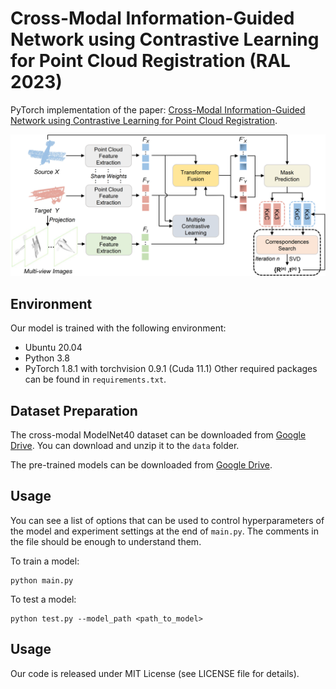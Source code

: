 # Cross-Modal Information-Guided Network using Contrastive Learning for Point Cloud Registration (RAL 2023)
PyTorch implementation of the paper:
[Cross-Modal Information-Guided Network using Contrastive Learning for Point Cloud Registration]([https://arxiv.org/abs/](https://arxiv.org/abs/2311.01202)).

![CMIGNet architecture](assets/CMIGNet.png)


## Environment
Our model is trained with the following environment:
- Ubuntu 20.04
- Python 3.8
- PyTorch 1.8.1 with torchvision 0.9.1 (Cuda 11.1)
Other required packages can be found in ```requirements.txt```.

## Dataset Preparation
The cross-modal ModelNet40 dataset can be downloaded from [Google Drive](https://drive.google.com/file/d/1O-CeBMMZloQnYeDeHyAcPL8wnCEcL1HB/view?usp=sharing). You can download and unzip it to the ```data``` folder. 

The pre-trained models can be downloaded from [Google Drive](https://drive.google.com/file/d/1t5kJPBoRUaQebqhJhMBwqEUcrPWfu2Wd/view?usp=sharing).



## Usage
You can see a list of options that can be used to control hyperparameters of the model and experiment settings at the end of ```main.py```. The comments in the file should be enough to understand them.

To train a model:
```
python main.py 
```

To test a model:
```
python test.py --model_path <path_to_model>
```

## Usage
Our code is released under MIT License (see LICENSE file for details).


<!-- ## Citation
If you find our work useful in your research, please consider citing:
```latex
@article{xie2023cmignet,
  title={Cross-Modal Information-Guided Network using Contrastive Learning for Point Cloud Registration},
  author={Yifan Xie, Jihua Zhu, Shiqi Li, Pengcheng Shi},
  journal={IEEE Robotics and Automation Letters},
  year={2023}
}
``` -->
